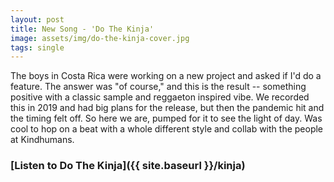 ```yaml
---
layout: post
title: New Song - 'Do The Kinja'
image: assets/img/do-the-kinja-cover.jpg
tags: single
---
```


The boys in Costa Rica were working on a new project and asked if I'd do a feature. The answer was "of course," and this is the result -- something positive with a classic sample and reggaeton inspired vibe. We recorded this in 2019 and had big plans for the release, but then the pandemic hit and the timing felt off. So here we are, pumped for it to see the light of day. Was cool to hop on a beat with a whole different style and collab with the people at Kindhumans.

### [Listen to Do The Kinja]({{ site.baseurl }}/kinja)

